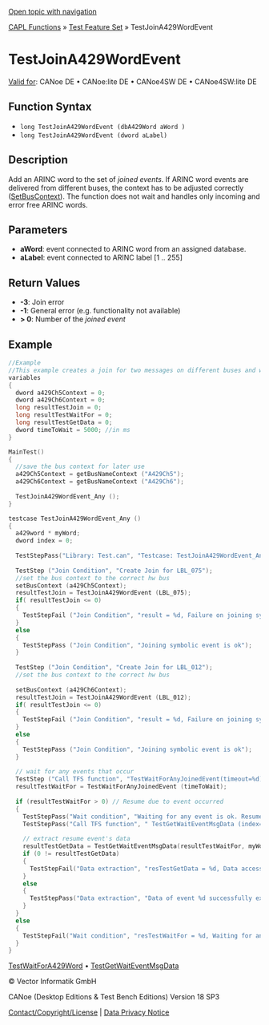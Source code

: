[Open topic with navigation](../../../../../CANoeDEFamily.htm#Topics/CAPLFunctions/Test/Functions/CAPLfunctionTestJoinA429WordEvent.md)

[CAPL Functions](../../CAPLfunctions.md) » [Test Feature Set](../CAPLfunctionsTFSOverview.md) » TestJoinA429WordEvent

# TestJoinA429WordEvent

[Valid for](../../../Shared/FeatureAvailability.md): CANoe DE • CANoe:lite DE • CANoe4SW DE • CANoe4SW:lite DE

## Function Syntax

- `long TestJoinA429WordEvent (dbA429Word aWord )`
- `long TestJoinA429WordEvent (dword aLabel)`

## Description

Add an ARINC word to the set of *joined events*. If ARINC word events are delivered from different buses, the context has to be adjusted correctly ([SetBusContext](../../Other/Functions/CAPLfunctionSetBusContext.md)). The function does not wait and handles only incoming and error free ARINC words.

## Parameters

- **aWord**: event connected to ARINC word from an assigned database.
- **aLabel**: event connected to ARINC label [1 .. 255]

## Return Values

- **-3**: Join error
- **-1**: General error (e.g. functionality not available)
- **> 0**: Number of the *joined event*

## Example

```c
//Example
//This example creates a join for two messages on different buses and waits for any of them. After successful reception of one the messages, the data of this message is extracted.
variables
{
  dword a429Ch5Context = 0;
  dword a429Ch6Context = 0;
  long resultTestJoin = 0;
  long resultTestWaitFor = 0;
  long resultTestGetData = 0;
  dword timeToWait = 5000; //in ms
}

MainTest()
{
  //save the bus context for later use
  a429Ch5Context = getBusNameContext ("A429Ch5");
  a429Ch6Context = getBusNameContext ("A429Ch6");
  
  TestJoinA429WordEvent_Any ();
}

testcase TestJoinA429WordEvent_Any ()
{
  a429word * myWord;
  dword index = 0;
  
  TestStepPass("Library: Test.can", "Testcase: TestJoinA429WordEvent_Any");
  
  TestStep ("Join Condition", "Create Join for LBL_075");
  //set the bus context to the correct hw bus
  setBusContext (a429Ch5Context);
  resultTestJoin = TestJoinA429WordEvent (LBL_075);
  if( resultTestJoin <= 0)
  {
    TestStepFail ("Join Condition", "result = %d, Failure on joining symbolic event: LBL_075", resultTestJoin);
  }
  else
  {
    TestStepPass ("Join Condition", "Joining symbolic event is ok");
  }
  
  TestStep ("Join Condition", "Create Join for LBL_012");
  //set the bus context to the correct hw bus
  
  setBusContext (a429Ch6Context);
  resultTestJoin = TestJoinA429WordEvent (LBL_012);
  if( resultTestJoin <= 0)
  {
    TestStepFail ("Join Condition", "result = %d, Failure on joining symbolic event: LBL_012", resultTestJoin);
  }
  else
  {
    TestStepPass ("Join Condition", "Joining symbolic event is ok");
  }
  
  // wait for any events that occur
  TestStep ("Call TFS function", "TestWaitForAnyJoinedEvent(timeout=%d)", timeToWait);
  resultTestWaitFor = TestWaitForAnyJoinedEvent (timeToWait);
  
  if (resultTestWaitFor > 0) // Resume due to event occurred
  {
    TestStepPass("Wait condition", "Waiting for any event is ok. Resume event number = %d", resultTestWaitFor);
    TestStepPass("Call TFS function", " TestGetWaitEventMsgData (index=%d)", resultTestWaitFor);
    
    // extract resume event's data
    resultTestGetData = TestGetWaitEventMsgData(resultTestWaitFor, myWord);
    if (0 != resultTestGetData)
    {
      TestStepFail("Data extraction", "resTestGetData = %d, Data access to data of event %d could not be executed!", resultTestGetData, resultTestWaitFor);
    }
    else
    {
      TestStepPass("Data extraction", "Data of event %d successfully extracted. label=%d", resultTestWaitFor, myWord.ID);
    }
  }
  else
  {
    TestStepFail("Wait condition", "resTestWaitFor = %d, Waiting for any of joined events failed!", resultTestWaitFor);
  }
}
```

[TestWaitForA429Word](CAPLfunctionTestWaitForA429Word.md) • [TestGetWaitEventMsgData](CAPLfunctionTestGetWaitEventMsgData.md)

© Vector Informatik GmbH

CANoe (Desktop Editions & Test Bench Editions) Version 18 SP3

[Contact/Copyright/License](../../../Shared/ContactCopyrightLicense.md) | [Data Privacy Notice](https://www.vector.com/int/en/company/get-info/privacy-policy/)
